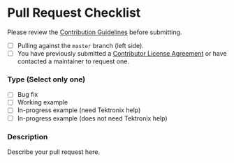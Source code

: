 # Pull Request Checklist

Please review the [Contribution Guidelines](../README.md) before submitting.

- [ ] Pulling against the `master` branch (left side).
- [ ] You have previously submitted a [Contributor License Agreement](../README.md) or have contacted a maintainer to request one.

### Type (Select only one)

- [ ] Bug fix
- [ ] Working example
- [ ] In-progress example (need Tektronix help)
- [ ] In-progress example (does not need Tektronix help)

### Description

Describe your pull request here.

<!-- Modified by Tektronix. Original Content developed by the angular-translate team and Pascal Precht and their Pull Request Template available at https://github.com/angular-translate/angular-translate -->
